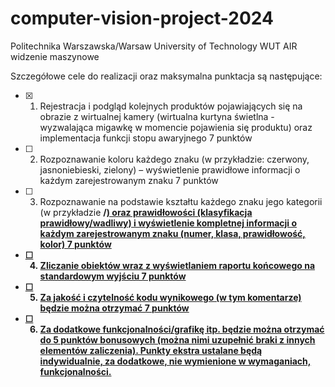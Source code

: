# computer-vision-project-2024
Politechnika Warszawska/Warsaw University of Technology WUT AIR widzenie maszynowe


Szczegółowe cele do realizacji oraz maksymalna punktacja są następujące:
- [x] 1. Rejestracja   i   podgląd   kolejnych   produktów   pojawiających   się   na   obrazie   z   wirtualnej   kamery (wirtualna kurtyna świetlna - wyzwalająca migawkę w momencie pojawienia się produktu) oraz implementacja funkcji stopu awaryjnego 7 punktów 
- [ ] 2. Rozpoznawanie   koloru   każdego   znaku   (w   przykładzie:   czerwony,   jasnoniebieski,   zielony)   – wyświetlenie prawidłowe informacji o każdym zarejestrowanym znaku 7 punktów 
- [ ] 3. Rozpoznawanie na podstawie kształtu każdego znaku jego kategorii (w przykładzie <B>/<U>) oraz   prawidłowości   (klasyfikacja   prawidłowy/wadliwy)     i  wyświetlenie   kompletnej   informacji   o każdym zarejestrowanym znaku (numer, klasa, prawidłowość, kolor) 7 punktów 
- [ ] 4. Zliczanie   obiektów   wraz   z   wyświetlaniem   raportu   końcowego   na   standardowym   wyjściu  7 punktów 
- [ ] 5. Za   jakość   i   czytelność   kodu   wynikowego   (w   tym   komentarze)   będzie   można   otrzymać  7 punktów
- [ ] 6. Za dodatkowe funkcjonalności/grafikę itp. będzie można otrzymać do 5 punktów bonusowych
(można   nimi   uzupełnić   braki   z   innych   elementów   zaliczenia).   Punkty   ekstra   ustalane   będą
indywidualnie, za dodatkowe, nie wymienione w wymaganiach, funkcjonalności.